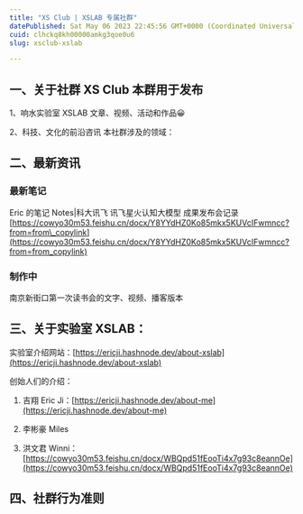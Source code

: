 ```yaml
---
title: "XS Club | XSLAB 专属社群"
datePublished: Sat May 06 2023 22:45:56 GMT+0000 (Coordinated Universal Time)
cuid: clhckq8kh00000amkg3qoe0u6
slug: xsclub-xslab

---
```


## 一、关于社群 XS Club 本群用于发布

1、响水实验室 XSLAB 文章、视频、活动和作品😀

2、科技、文化的前沿咨讯 本社群涉及的领域：

## 二、最新资讯

### 最新笔记

Eric 的笔记 Notes|科大讯飞 讯飞星火认知大模型 成果发布会记录 [https://cowyo30m53.feishu.cn/docx/Y8YYdHZ0Ko85mkx5KUVcIFwmncc?from=from\_copylink](https://cowyo30m53.feishu.cn/docx/Y8YYdHZ0Ko85mkx5KUVcIFwmncc?from=from_copylink)

### 制作中

南京新街口第一次读书会的文字、视频、播客版本

## 三、关于实验室 XSLAB：

实验室介绍网站：[https://ericji.hashnode.dev/about-xslab](https://ericji.hashnode.dev/about-xslab)

创始人们的介绍：

1. 吉翔 Eric Ji：[https://ericji.hashnode.dev/about-me](https://ericji.hashnode.dev/about-me)
    
2. 李彬豪 Miles
    
3. 洪文君 Winni：[https://cowyo30m53.feishu.cn/docx/WBQpd51fEooTi4x7g93c8eannOe](https://cowyo30m53.feishu.cn/docx/WBQpd51fEooTi4x7g93c8eannOe)
    

## 四、社群行为准则
